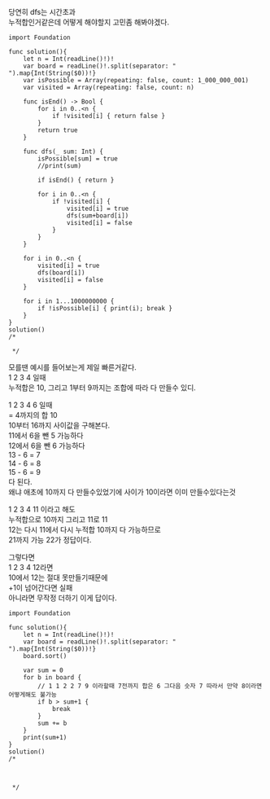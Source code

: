 당연히 dfs는 시간초과   
누적합인거같은데 어떻게 해야할지 고민좀 해봐야겠다.   

```
import Foundation

func solution(){
    let n = Int(readLine()!)!
    var board = readLine()!.split(separator: " ").map{Int(String($0))!}
    var isPossible = Array(repeating: false, count: 1_000_000_001)
    var visited = Array(repeating: false, count: n)
    
    func isEnd() -> Bool {
        for i in 0..<n {
            if !visited[i] { return false }
        }
        return true
    }
    
    func dfs(_ sum: Int) {
        isPossible[sum] = true
        //print(sum)
        
        if isEnd() { return }
        
        for i in 0..<n {
            if !visited[i] {
                visited[i] = true
                dfs(sum+board[i])
                visited[i] = false
            }
        }
    }
    
    for i in 0..<n {
        visited[i] = true
        dfs(board[i])
        visited[i] = false
    }
    
    for i in 1...1000000000 {
        if !isPossible[i] { print(i); break }
    }
}
solution()
/*
 
 */

```
모를땐 예시를 들어보는게 제일 빠른거같다.   
1 2 3 4 일때   
누적합은 10, 그리고 1부터 9까지는 조합에 따라 다 만들수 있디.   
   
1 2 3 4 6 일때    
= 4까지의 합 10   
10부터 16까지 사이값을 구해본다.   
11에서 6을 뺀 5 가능하다   
12에서 6을 뺀 6 가능하다   
13 - 6 = 7   
14 - 6 = 8   
15 - 6 = 9   
다 된다.   
왜냐 애초에 10까지 다 만들수있었기에 사이가 10이라면 이미 만들수있다는것   
   
1 2 3 4 11 이라고 해도   
누적합으로 10까지 그리고 11로 11   
12는 다시 11에서 다시 누적합 10까지 다 가능하므로   
21까지 가능 22가 정답이다.   
    
그렇다면   
1 2 3 4 12라면   
10에서 12는 절대 못만들기때문에   
+1이 넘어간다면 실패   
아니라면 무작정 더하기 이게 답이다.   

```
import Foundation

func solution(){
    let n = Int(readLine()!)!
    var board = readLine()!.split(separator: " ").map{Int(String($0))!}
    board.sort()
    
    var sum = 0
    for b in board {
        // 1 1 2 2 7 9 이라할때 7전까지 합은 6 그다음 숫자 7 따라서 만약 8이라면 어떻게해도 불가능
        if b > sum+1 {
            break
        }
        sum += b
    }
    print(sum+1)
}
solution()
/*

 
 
 */

```
